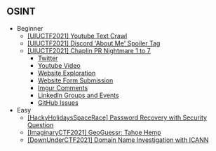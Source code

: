 ## OSINT
- Beginner
  - [[UIUCTF2021] Youtube Text Crawl](https://github.com/Rookie441/CTF/blob/main/Storage/Writeups/UIUCTF2021_Writeup.md#doot-doot)
  - [[UIUCTF2021] Discord 'About Me' Spoiler Tag](https://github.com/Rookie441/CTF/blob/main/Storage/Writeups/UIUCTF2021_Writeup.md#osint-the-creator)
  - [[UIUCTF2021] Chaplin PR Nightmare 1 to 7](https://github.com/Rookie441/CTF/blob/main/Storage/Writeups/UIUCTF2021_Writeup.md#chaplin-pr-nightmare-1-to-7)
    - [Twitter](https://github.com/Rookie441/CTF/blob/main/Storage/Writeups/UIUCTF2021_Writeup.md#chaplin-pr-nightmare-1)
    - [Youtube Video](https://github.com/Rookie441/CTF/blob/main/Storage/Writeups/UIUCTF2021_Writeup.md#chaplin-pr-nightmare-2)
    - [Website Exploration](https://github.com/Rookie441/CTF/blob/main/Storage/Writeups/UIUCTF2021_Writeup.md#chaplin-pr-nightmare-3)
    - [Website Form Submission](https://github.com/Rookie441/CTF/blob/main/Storage/Writeups/UIUCTF2021_Writeup.md#chaplin-pr-nightmare-4)
    - [Imgur Comments](https://github.com/Rookie441/CTF/blob/main/Storage/Writeups/UIUCTF2021_Writeup.md#chaplin-pr-nightmare-5)
    - [LinkedIn Groups and Events](https://github.com/Rookie441/CTF/blob/main/Storage/Writeups/UIUCTF2021_Writeup.md#chaplin-pr-nightmare-6)
    - [GitHub Issues](https://github.com/Rookie441/CTF/blob/main/Storage/Writeups/UIUCTF2021_Writeup.md#chaplin-pr-nightmare-7)
- Easy
  - [[HackyHolidaysSpaceRace] Password Recovery with Security Question](https://github.com/Rookie441/CTF/blob/main/Storage/Writeups/Hacky_Holidays_Space_Race_Writeup.md#members-only)
  - [[ImaginaryCTF2021] GeoGuessr: Tahoe Hemp](https://github.com/Rookie441/CTF/blob/main/Storage/Writeups/ImaginaryCTF2021_Writeup.md#vacation)
  - [[DownUnderCTF2021] Domain Name Investigation with ICANN](https://github.com/Rookie441/CTF/blob/main/Storage/Writeups/DownUnderCTF2021_Writeup.md#who-goes-there)
